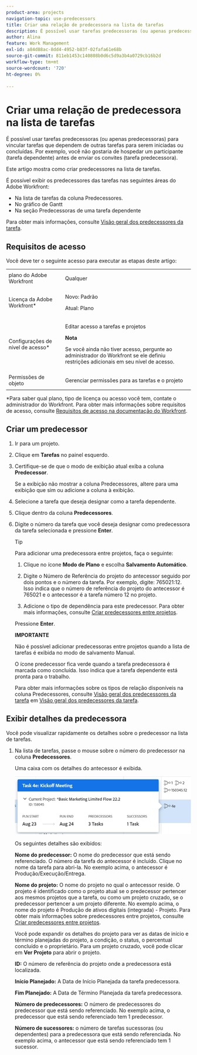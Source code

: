 ```yaml
---
product-area: projects
navigation-topic: use-predecessors
title: Criar uma relação de predecessora na lista de tarefas
description: É possível usar tarefas predecessoras (ou apenas predecessoras) para vincular tarefas que dependem de outras tarefas para serem iniciadas ou concluídas. Por exemplo, você não gostaria de hospedar um participante (tarefa dependente) antes de enviar os convites (tarefa predecessora).
author: Alina
feature: Work Management
exl-id: a84d88ac-8dd4-4952-b83f-02fafa61e68b
source-git-commit: 811eb1453c140808b0d6c5d9a3b4a0729cb16b2d
workflow-type: tm+mt
source-wordcount: '720'
ht-degree: 0%

---
```


# Criar uma relação de predecessora na lista de tarefas

É possível usar tarefas predecessoras (ou apenas predecessoras) para vincular tarefas que dependem de outras tarefas para serem iniciadas ou concluídas. Por exemplo, você não gostaria de hospedar um participante (tarefa dependente) antes de enviar os convites (tarefa predecessora).

Este artigo mostra como criar predecessores na lista de tarefas.

É possível exibir os predecessores das tarefas nas seguintes áreas do Adobe Workfront:

* Na lista de tarefas da coluna Predecessores.
* No gráfico de Gantt
* Na seção Predecessoras de uma tarefa dependente

Para obter mais informações, consulte [Visão geral dos predecessores da tarefa](../../../manage-work/tasks/use-prdcssrs/predecessors-overview.md).

## Requisitos de acesso

Você deve ter o seguinte acesso para executar as etapas deste artigo:

<table style="table-layout:auto"> 
 <col> 
 <col> 
 <tbody> 
  <tr> 
   <td role="rowheader">plano do Adobe Workfront</td> 
   <td> <p>Qualquer</p> </td> 
  </tr> 
  <tr> 
   <td role="rowheader">Licença da Adobe Workfront*</td> 
   <td> <p>Novo: Padrão </p><p>Atual: Plano </p> </td> 
  </tr> 
  <tr> 
   <td role="rowheader">Configurações de nível de acesso*</td> 
   <td> <p>Editar acesso a tarefas e projetos</p> <p><b>Nota</b>

Se você ainda não tiver acesso, pergunte ao administrador do Workfront se ele definiu restrições adicionais em seu nível de acesso. </p> </td>
</tr> 
  <tr> 
   <td role="rowheader">Permissões de objeto</td> 
   <td> <p>Gerenciar permissões para as tarefas e o projeto</p> </td> 
  </tr> 
 </tbody> 
</table>

&#42;Para saber qual plano, tipo de licença ou acesso você tem, contate o administrador do Workfront. Para obter mais informações sobre requisitos de acesso, consulte [Requisitos de acesso na documentação do Workfront](/help/quicksilver/administration-and-setup/add-users/access-levels-and-object-permissions/access-level-requirements-in-documentation.md).

## Criar um predecessor

1. Ir para um projeto.
1. Clique em **Tarefas** no painel esquerdo.
1. Certifique-se de que o modo de exibição atual exiba a coluna **Predecessor**.

   Se a exibição não mostrar a coluna Predecessores, altere para uma exibição que sim ou adicione a coluna à exibição.

1. Selecione a tarefa que deseja designar como a tarefa dependente.
1. Clique dentro da coluna **Predecessores**.
1. Digite o número da tarefa que você deseja designar como predecessora da tarefa selecionada e pressione **Enter**.

   >[!TIP]
   >
   >Para adicionar uma predecessora entre projetos, faça o seguinte:
   >
   >1. Clique no ícone **Modo de Plano** e escolha **Salvamento Automático**.
   >
   >1. Digite o Número de Referência do projeto do antecessor seguido por dois pontos e o número da tarefa. Por exemplo, digite: 765021:12. Isso indica que o número de referência do projeto do antecessor é 765021 e o antecessor é a tarefa número 12 no projeto.
   >
   >1. Adicione o tipo de dependência para este predecessor. Para obter mais informações, consulte [Criar predecessores entre projetos](/help/quicksilver/manage-work/tasks/use-prdcssrs/cross-project-predecessors.md).
   >
   >Pressione **Enter**.
   >
   >**IMPORTANTE**
   >
   >Não é possível adicionar predecessoras entre projetos quando a lista de tarefas é exibida no modo de salvamento Manual.

   O ícone predecessor fica verde quando a tarefa predecessora é marcada como concluída. Isso indica que a tarefa dependente está pronta para o trabalho.

   Para obter mais informações sobre os tipos de relação disponíveis na coluna Predecessores, consulte [Visão geral dos predecessores da tarefa](../../../manage-work/tasks/use-prdcssrs/predecessors-overview.md) em [Visão geral dos predecessores da tarefa](../../../manage-work/tasks/use-prdcssrs/predecessors-overview.md).

## Exibir detalhes da predecessora

Você pode visualizar rapidamente os detalhes sobre o predecessor na lista de tarefas.

1. Na lista de tarefas, passe o mouse sobre o número do predecessor na coluna **Predecessores**.

   Uma caixa com os detalhes do antecessor é exibida.

   ![Detalhes do predecessor](assets/predecessor-details-in-task-list.png)

   Os seguintes detalhes são exibidos:

   **Nome do predecessor:** O nome do predecessor que está sendo referenciado. O número da tarefa do antecessor é incluído. Clique no nome da tarefa para abri-la. No exemplo acima, o antecessor é Produção/Execução/Entrega.

   **Nome do projeto:** O nome do projeto no qual o antecessor reside. O projeto é identificado como o projeto atual se o predecessor pertencer aos mesmos projetos que a tarefa, ou como um projeto cruzado, se o predecessor pertencer a um projeto diferente. No exemplo acima, o nome do projeto é Produção de ativos digitais (integrada) - Projeto. Para obter mais informações sobre predecessores entre projetos, consulte [Criar predecessores entre projetos](../../tasks/use-prdcssrs/cross-project-predecessors.md).

   Você pode expandir os detalhes do projeto para ver as datas de início e término planejadas do projeto, a condição, o status, o percentual concluído e o proprietário. Para um projeto cruzado, você pode clicar em **Ver Projeto** para abrir o projeto.

   **ID:** O número de referência do projeto onde a predecessora está localizada.

   **Início Planejado:** A Data de Início Planejada da tarefa predecessora.

   **Fim Planejado:** A Data de Término Planejada da tarefa predecessora.

   **Número de predecessores:** O número de predecessores do predecessor que está sendo referenciado. No exemplo acima, o predecessor que está sendo referenciado tem 1 predecessor.

   **Número de sucessores:** o número de tarefas sucessoras (ou dependentes) para a predecessora que está sendo referenciada. No exemplo acima, o antecessor que está sendo referenciado tem 1 sucessor.
